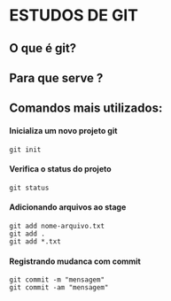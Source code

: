 # ESTUDOS DE GIT

## O que é git?

## Para que serve ?

## Comandos mais utilizados:

#### Inicializa um novo projeto git

```
git init
```

#### Verifica o status do projeto
```
git status
```

#### Adicionando arquivos ao stage
```
git add nome-arquivo.txt
git add .
git add *.txt

```

#### Registrando mudanca com commit
```
git commit -m "mensagem"
git commit -am "mensagem"
```
